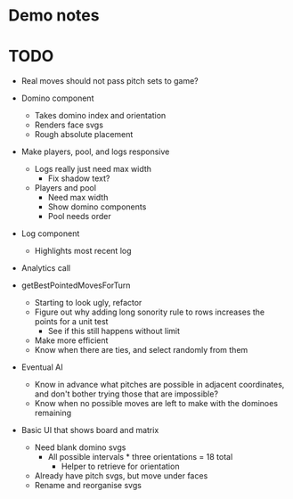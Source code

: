# Demo notes

# TODO
* Real moves should not pass pitch sets to game?

* Domino component
    * Takes domino index and orientation
    * Renders face svgs
    * Rough absolute placement

* Make players, pool, and logs responsive
    * Logs really just need max width
        * Fix shadow text?
    * Players and pool
        * Need max width
        * Show domino components
        * Pool needs order

* Log component
    * Highlights most recent log
* Analytics call

* getBestPointedMovesForTurn
    * Starting to look ugly, refactor
    * Figure out why adding long sonority rule to rows increases the points for a unit test
        * See if this still happens without limit
    * Make more efficient
    * Know when there are ties, and select randomly from them
* Eventual AI
    * Know in advance what pitches are possible in adjacent coordinates, and don't bother trying those that are impossible?
    * Know when no possible moves are left to make with the dominoes remaining

* Basic UI that shows board and matrix
    * Need blank domino svgs
        * All possible intervals * three orientations = 18 total
            * Helper to retrieve for orientation
    * Already have pitch svgs, but move under faces
    * Rename and reorganise svgs